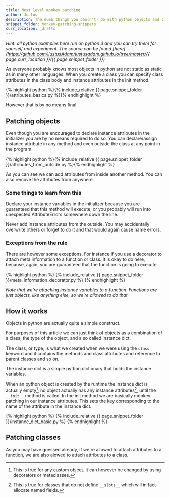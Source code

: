 ```yaml
---
title: Next level monkey patching
author: Justus
description: The dumb things you can(n't) do with python objects and classes
snippet_folder: monkey-patching-snippets
curr_location: _drafts
---
```


*Hint: all python examples here run on python 3 and you can try them for yourself and experiment.
The source can be found [here](https://github.com/JustusAdam/justusadam.github.io/tree/master/{{ page.curr_location }}/{{ page.snippet_folder }})*

As everyone probably knows most objects in python are not static as static as in many other languages. When you create a class you can specify class attributes in the class body and instance attributes in the init method.

{% highlight python %}{% include_relative {{ page.snippet_folder }}/attributes_basics.py %}{% endhighlight %}

However that is by no means final.

## Patching objects

Even though you are encouraged to declare instance attributes in the initializer you are by no means required to do so. You can declare/assign instance attribute in any method and even outside the class at any point in the program.

{% highlight python %}{% include_relative {{ page.snippet_folder }}/attributes_from_outside.py %}{% endhighlight %}

As you can see we can add attributes from inside another method. You can also remove the attributes from anywhere.

### Some things to learn from this

Declare your instance variables in the initializer because you are guaranteed that this method will execute, or you probably will run into unexpected AttributeErrors somewhere down the line.

Never add instance attributes from the outside. You may accidentally overwrite others or forget to do it and that would again cause name errors.

### Exceptions from the rule

There are however some exceptions. For instance if you use a decorator to attach meta information to a function or class. It is okay to do here, because, again, you are guaranteed that the function is going to execute.

{% highlight python %}
{% include_relative {{ page.snippet_folder }}/meta_information_decorator.py %}
{% endhighlight %}

*Note that we're attaching instance variables to a function. Functions are just objects, like anything else, so we're allowed to do that*

## How it works

Objects in python are actually quite a simple construct.

For purposes of this article we can just think of objects as a combination of a class, the type of the object, and a so called instance dict.

The class, or type, is what we created when we were using the `class` keyword and it contains the methods and class attributes and reference to parent classes and so on.

The instance dict is a simple python dictionary that holds the instance variables.

When an python object is created by the runtime the instance dict is actually empty[^instance_dict_init], no object actually has any instance attributes[^slots], until the `__init__` method is called. In the init method we are basically monkey patching in our instance attributes. This sets the key corresponding to the name of the attribute in the instance dict.

[^instance_dict_init]:
    This is true for any custom object. It can however be changed by using decorators or metaclasses.

[^slots]:
    This is true for classes that do not define `__slots__` which will in fact allocate named fields.

{% highlight python %}
{% include_relative {{ page.snippet_folder }}/instance_dict_basic.py %}
{% endhighlight %}

## Patching classes

As you may have guessed already, if we're allowed to attach attributes to a function, we are also alowed to attach attributes to a class.
